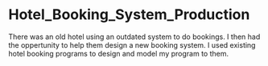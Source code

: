 # Hotel_Booking_System_Production

There was an old hotel using an outdated system to do bookings. I then had the oppertunity to help them
design a new booking system. I used existing hotel booking programs to design and model my program to them.

 
